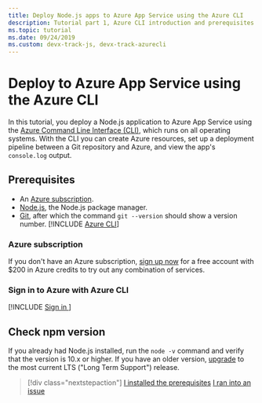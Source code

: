 ```yaml
---
title: Deploy Node.js apps to Azure App Service using the Azure CLI
description: Tutorial part 1, Azure CLI introduction and prerequisites.
ms.topic: tutorial
ms.date: 09/24/2019
ms.custom: devx-track-js, devx-track-azurecli
---
```



# Deploy to Azure App Service using the Azure CLI

In this tutorial, you deploy a Node.js application to Azure App Service using the [Azure Command Line Interface (CLI)](/cli/azure/overview), which runs on all operating systems. With the CLI you can create Azure resources, set up a deployment pipeline between a Git repository and Azure, and view the app's `console.log` output.

## Prerequisites

- An [Azure subscription](#azure-subscription).
- [Node.js](https://nodejs.org/en/download), the Node.js package manager.
- [Git](https://git-scm.com/downloads), after which the command `git --version` should show a version number.
[!INCLUDE [Azure CLI](../../../includes/azure-cli-prepare-your-environment-no-header.md)]


### Azure subscription

If you don't have an Azure subscription, [sign up now](https://azure.microsoft.com/free/?utm_source=campaign&utm_campaign=vscode-tutorial-node-git&mktingSource=vscode-tutorial-node-git) for a free account with $200 in Azure credits to try out any combination of services.

### Sign in to Azure with Azure CLI

[!INCLUDE [Sign in ](../../../azure-cli/includes/interactive-login.md)]

## Check npm version

If you already had Node.js installed, run the `node -v` command and verify that the version is 10.x or higher. If you have an older version, [upgrade](https://nodejs.org/en/download/) to the most current LTS ("Long Term Support") release.

> [!div class="nextstepaction"]
> [I installed the prerequisites](tutorial-vscode-azure-cli-node-02.md) [I ran into an issue](https://www.research.net/r/PWZWZ52?tutorial=node-deployment&step=getting-started)

